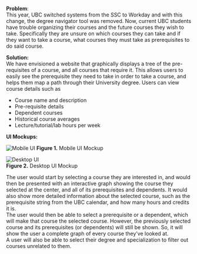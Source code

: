 **Problem**:  
This year, UBC switched systems from the SSC to Workday and with this change, the degree navigator tool was removed. Now, current UBC students have trouble organizing their courses and the future courses they wish to take. Specifically they are unsure on which courses they can take and if they want to take a course, what courses they must take as prerequisites to do said course. 

**Solution:**  
We have envisioned a website that graphically displays a tree of the pre-requisites of a course, and all courses that require it. This allows users to easily see the prerequisite they need to take in order to take a course, and helps them map a path through their University degree. Users can view course details such as

* Course name and description  
* Pre-requisite details  
* Dependent courses   
* Historical course averages  
* Lecture/tutorial/lab hours per week

**UI Mockups:**

![Mobile UI](https://github.com/CPEN-221-2024/project-meriadoc-gradmap/blob/main/images/mobile_ui.png?raw=true)
**Figure 1\.** Mobile UI Mockup

![Desktop UI](https://github.com/CPEN-221-2024/project-meriadoc-gradmap/blob/main/images/desktop_ui.jpg?raw=true)   
**Figure 2\.** Desktop UI Mockup

The user would start by selecting a course they are interested in, and would then be presented with an interactive graph showing the course they selected at the center, and all of its prerequisites and dependents. It would also show more detailed information about the selected course, such as the prerequisite string from the UBC calendar, and how many hours and credits it is.   
The user would then be able to select a prerequisite or a dependent, which will make that course the selected course. However, the previously selected course and its prerequisites (or dependents) will still be shown. So, it will show the user a complete graph of every course they’ve looked at.  
A user will also be able to select their degree and specialization to filter out courses unrelated to them.
